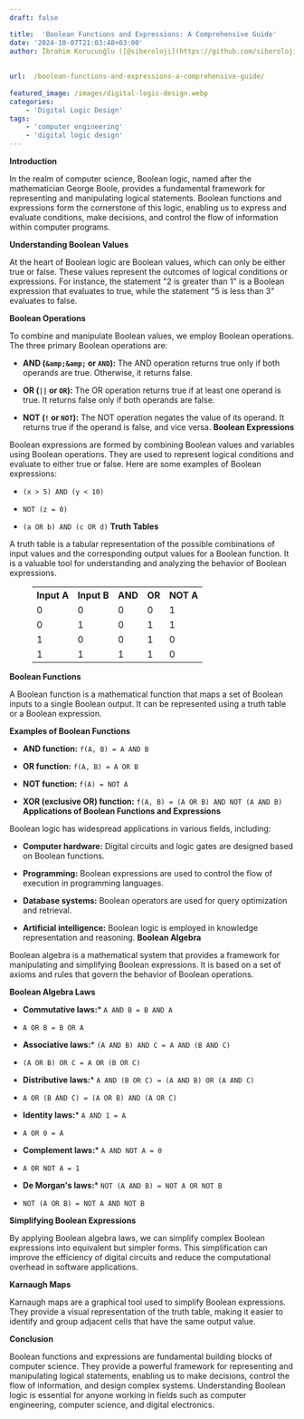 ```yaml
---
draft: false

title:  'Boolean Functions and Expressions: A Comprehensive Guide'
date: '2024-10-07T21:03:48+03:00'
author: İbrahim Korucuoğlu ([@siberoloji](https://github.com/siberoloji))
 
 
url:  /boolean-functions-and-expressions-a-comprehensive-guide/
 
featured_image: /images/digital-logic-design.webp
categories:
    - 'Digital Logic Design'
tags:
    - 'computer engineering'
    - 'digital logic design'
---
```



**Introduction**



In the realm of computer science, Boolean logic, named after the mathematician George Boole, provides a fundamental framework for representing and manipulating logical statements. Boolean functions and expressions form the cornerstone of this logic, enabling us to express and evaluate conditions, make decisions, and control the flow of information within computer programs.



**Understanding Boolean Values**



At the heart of Boolean logic are Boolean values, which can only be either true or false. These values represent the outcomes of logical conditions or expressions. For instance, the statement "2 is greater than 1" is a Boolean expression that evaluates to true, while the statement "5 is less than 3" evaluates to false.



**Boolean Operations**



To combine and manipulate Boolean values, we employ Boolean operations. The three primary Boolean operations are:


* **AND (`&amp;&amp;` or `AND`):** The AND operation returns true only if both operands are true. Otherwise, it returns false.

* **OR (`||` or `OR`):** The OR operation returns true if at least one operand is true. It returns false only if both operands are false.

* **NOT (`!` or `NOT`):** The NOT operation negates the value of its operand. It returns true if the operand is false, and vice versa.
**Boolean Expressions**



Boolean expressions are formed by combining Boolean values and variables using Boolean operations. They are used to represent logical conditions and evaluate to either true or false. Here are some examples of Boolean expressions:


* `(x > 5) AND (y < 10)`

* `NOT (z = 0)`

* `(a OR b) AND (c OR d)`
**Truth Tables**



A truth table is a tabular representation of the possible combinations of input values and the corresponding output values for a Boolean function. It is a valuable tool for understanding and analyzing the behavior of Boolean expressions.


<!-- wp:table -->
<figure class="wp-block-table"><table class="has-fixed-layout"><tbody><tr><th>Input A</th><th>Input B</th><th>AND</th><th>OR</th><th>NOT A</th></tr><tr><td>0</td><td>0</td><td>0</td><td>0</td><td>1</td></tr><tr><td>0</td><td>1</td><td>0</td><td>1</td><td>1</td></tr><tr><td>1</td><td>0</td><td>0</td><td>1</td><td>0</td></tr><tr><td>1</td><td>1</td><td>1</td><td>1</td><td>0</td></tr></tbody></table></figure>
<!-- /wp:table -->


**Boolean Functions**



A Boolean function is a mathematical function that maps a set of Boolean inputs to a single Boolean output. It can be represented using a truth table or a Boolean expression.



**Examples of Boolean Functions**


* **AND function:** `f(A, B) = A AND B`

* **OR function:** `f(A, B) = A OR B`

* **NOT function:** `f(A) = NOT A`

* **XOR (exclusive OR) function:** `f(A, B) = (A OR B) AND NOT (A AND B)`
**Applications of Boolean Functions and Expressions**



Boolean logic has widespread applications in various fields, including:


* **Computer hardware:** Digital circuits and logic gates are designed based on Boolean functions.

* **Programming:** Boolean expressions are used to control the flow of execution in programming languages.

* **Database systems:** Boolean operators are used for query optimization and retrieval.

* **Artificial intelligence:** Boolean logic is employed in knowledge representation and reasoning.
**Boolean Algebra**



Boolean algebra is a mathematical system that provides a framework for manipulating and simplifying Boolean expressions. It is based on a set of axioms and rules that govern the behavior of Boolean operations.



**Boolean Algebra Laws**


* **Commutative laws:*** `A AND B = B AND A`

* `A OR B = B OR A`



* **Associative laws:*** `(A AND B) AND C = A AND (B AND C)`

* `(A OR B) OR C = A OR (B OR C)`



* **Distributive laws:*** `A AND (B OR C) = (A AND B) OR (A AND C)`

* `A OR (B AND C) = (A OR B) AND (A OR C)`   



* **Identity laws:*** `A AND 1 = A`

* `A OR 0 = A`



* **Complement laws:*** `A AND NOT A = 0`

* `A OR NOT A = 1`



* **De Morgan's laws:*** `NOT (A AND B) = NOT A OR NOT B`

* `NOT (A OR B) = NOT A AND NOT B`

**Simplifying Boolean Expressions**



By applying Boolean algebra laws, we can simplify complex Boolean expressions into equivalent but simpler forms. This simplification can improve the efficiency of digital circuits and reduce the computational overhead in software applications.



**Karnaugh Maps**



Karnaugh maps are a graphical tool used to simplify Boolean expressions. They provide a visual representation of the truth table, making it easier to identify and group adjacent cells that have the same output value.



**Conclusion**



Boolean functions and expressions are fundamental building blocks of computer science. They provide a powerful framework for representing and manipulating logical statements, enabling us to make decisions, control the flow of information, and design complex systems. Understanding Boolean logic is essential for anyone working in fields such as computer engineering, computer science, and digital electronics.
